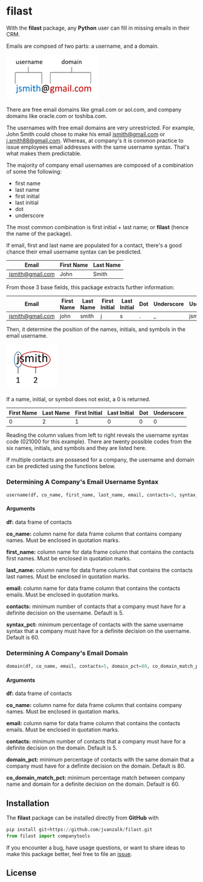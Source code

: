 <!-- README.md is generated from README.Rmd. Please edit that file -->

# filast

With the **filast** package, any **Python** user can fill in missing emails in their CRM. 

Emails are compsed of two parts: a username, and a domain. 

<img src="images/email_parts.PNG" height="120px" />

There are free email domains like gmail.com or aol.com, and company domains like oracle.com or toshiba.com.

The usernames with free email domains are very unrestricted. For example, John Smith could chose to make his email jsmith@gmail.com or j.smith88@gmail.com. Whereas, at company's it is common practice to issue employees email addresses with the same username syntax. That's what makes them predictable.

The majority of company email usernames are composed of a combination of some the following:
* first name
* last name
* first initial
* last initial
* dot
* underscore

The most common combination is first initial + last name; or **filast** (hence the name of the package).

If email, first and last name are populated for a contact, there's a good chance their email username syntax can be predicted. 

| Email            | First Name | Last Name |
| ---------------- | ---------- | --------- | 
| jsmith@gmail.com | John       | Smith     | 

From those 3 base fields, this package extracts further information:

| Email            | First Name | Last Name | First Initial | Last Initial | Dot | Underscore | Username |
| ---------------- | ---------- | --------- | ------------- | ------------ | --- | ---------- | -------- |
| jsmith@gmail.com | john       | smith     | j             | s            | .   | _          | jsmith   |

Then, it determine the position of the names, initials, and symbols in the email username.

<img src="images/positions.PNG" height="120px" />

If a name, initial, or symbol does not exist, a 0 is returned.

| First Name | Last Name | First Initial | Last Initial | Dot | Underscore |
| ---------- | --------- | ------------- | ------------ | --- | ---------- |
| 0          | 2         | 1             | 0            | 0   | 0          | 

Reading the column values from left to right reveals the username syntax code (021000 for this example). There are twenty possible codes from the six names, initials, and symbols and they are listed here.

If multiple contacts are possesed for a company, the username and domain can be predicted using the functions below.

### Determining A Company's Email Username Syntax

``` python
username(df, co_name, first_name, last_name, email, contacts=5, syntax_pct=60)
```
#### Arguments

**df:** data frame of contacts

**co_name:** column name for data frame column that contains company names. Must be enclosed in quotation marks.

**first_name:** column name for data frame column that contains the contacts first names. Must be enclosed in quotation marks.

**last_name:** column name for data frame column that contains the contacts last names. Must be enclosed in quotation marks.

**email:** column name for data frame column that contains the contacts emails. Must be enclosed in quotation marks.

**contacts:** minimum number of contacts that a company must have for a definite decision on the username. Default is 5.

**syntax_pct:** minimum percentage of contacts with the same username syntax that a company must have for a definite decision on the username. Default is 60.

### Determining A Company's Email Domain

``` python
domain(df, co_name, email, contacts=5, domain_pct=80, co_domain_match_pct=60)
```
#### Arguments

**df:** data frame of contacts

**co_name:** column name for data frame column that contains company names. Must be enclosed in quotation marks.

**email:** column name for data frame column that contains the contacts emails. Must be enclosed in quotation marks.

**contacts:** minimum number of contacts that a company must have for a definite decision on the domain. Default is 5.

**domain_pct:** minimum percentage of contacts with the same domain that a company must have for a definite decision on the domain. Default is 80.

**co_domain_match_pct:** minimum percentage match between company name and domain for a definite decision on the domain. Default is 60.

## Installation

The **filast** package can be installed directly from **GitHub** with

``` python
pip install git+https://github.com/jvanzalk/filast.git
from filast import companytools
```

If you encounter a bug, have usage questions, or want to share ideas to
make this package better, feel free to file an
[issue]().

## License
